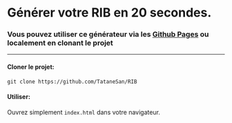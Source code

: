 # Générer votre RIB  en 20 secondes.

### Vous pouvez utiliser ce générateur via les [Github Pages](https://tatanesan.github.io/RIB) ou localement en clonant le projet

---
#### Cloner le projet:
`git clone https://github.com/TataneSan/RIB`

#### Utiliser:
Ouvrez simplement `index.html` dans votre navigateur.
